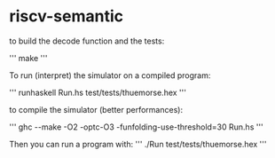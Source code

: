 # riscv-semantic

to build the decode function and the tests:

'''
make
'''

To run (interpret) the simulator on a compiled program:

'''
runhaskell Run.hs test/tests/thuemorse.hex
'''

to compile the simulator (better performances):

'''
ghc --make -O2 -optc-O3 -funfolding-use-threshold=30 Run.hs
'''

Then you can run a program with:
'''
./Run test/tests/thuemorse.hex
'''

